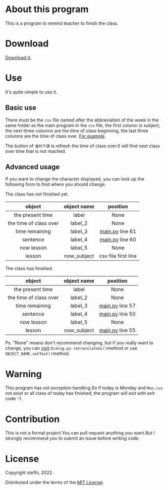 # About this program
This is a program to remind teacher to finish the class.
# Download
[Download it.](./alarm/download)
# Use
It's quite simple to use it.
## Basic use
There must be the `csv` file named after the abbreviation of the 
week in the same folder as the main program.In the `csv` file, the
first column is subject, the next three columns are the time of class
beginning, the last three columns are the time of class over. [For 
example](./Mon.csv).

The button of `准时下课` is refresh the time of class over.It will
find next class over time that is not reached.
## Advanced usage
If you want to change the character displayed, you can look up
the following form to find where you should change.

The class has not finished yet.

| object          | object name | position |
| :-------------: | :---------: | :------: |
|the present time | label       | None     |
|the time of class over| label_2| None     |
| time remaining | label_3|[main.py](./main.py)  line 61|
|sentence|label_4|[main.py](./main.py)  line 60|
|now lesson|label_5|None|
|lesson|now_subject|csv file first line|

The class has finished.

| object          | object name | position |
| :-------------: | :---------: | :------: |
|the present time | label       | None     |
|the time of class over| label_2| None     |
| time remaining | label_3|[main.py](./main.py)  line 57|
|sentence|label_4|[main.py](./main.py)  line 50|
|now lesson|label_5|None|
|lesson|now_subject|[main.py](./main.py)  line 55|

Ps. "None" means don't recommend changing, but if you 
really want to change, you can [visit](./alarm/Dialog.py) `Dialog.py retranslateUi()`method or use
`OBJECT_NAME.setText()`method.
# Warning
This program has not exception handling.So if today is Monday and `Mon.csv` not exist or
all class of today has finished, the program will exit with exit code -1.
# Contribution
This is not a formal project.You can pull request anything you want.But I strongly recommend 
you to submit an issue before writing code.
# License
Copyright ste1hi, 2022.

Distributed under the terms of the [MIT License](./LICENSE).
